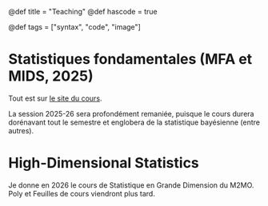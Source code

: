 @def title = "Teaching"
@def hascode = true

@def tags = ["syntax", "code", "image"]


# Statistiques fondamentales (MFA et MIDS, 2025)

Tout est sur [le site du cours](https://statsfonda.github.io/site). 

La session 2025-26 sera profondément remaniée, puisque le cours durera dorénavant tout le semestre et englobera de la  statistique bayésienne (entre autres). 

# High-Dimensional Statistics

Je donne en 2026 le cours de Statistique en Grande Dimension du M2MO. Poly et Feuilles de cours viendront plus tard. 



